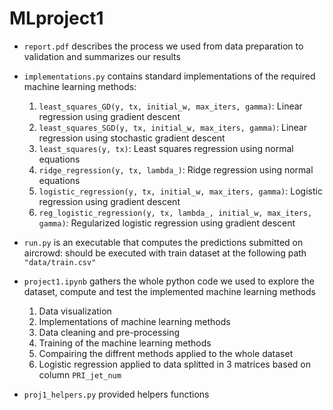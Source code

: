 # MLproject1

* `report.pdf` describes the process we used from data preparation to validation and summarizes our results

* `implementations.py` contains standard implementations of the required machine learning methods:
  1. `least_squares_GD(y, tx, initial_w, max_iters, gamma)`: Linear regression using gradient descent
  2. `least_squares_SGD(y, tx, initial_w, max_iters, gamma)`: Linear regression using stochastic gradient descent
  3. `least_squares(y, tx)`: Least squares regression using normal equations
  4. `ridge_regression(y, tx, lambda_)`: Ridge regression using normal equations
  5. `logistic_regression(y, tx, initial_w, max_iters, gamma)`: Logistic regression using gradient descent
  6. `reg_logistic_regression(y, tx, lambda_, initial_w, max_iters, gamma)`: Regularized logistic regression using gradient descent

* `run.py` is an executable that computes the predictions submitted on aircrowd: should be executed with train dataset at the following path `"data/train.csv"`

* `project1.ipynb` gathers the whole python code we used to explore the dataset, compute and test the implemented machine learning methods
  1. Data visualization
  2. Implementations of machine learning methods
  3. Data cleaning and pre-processing
  4. Training of the machine learning methods
  5. Compairing the diffrent methods applied to the whole dataset
  6. Logistic regression applied to data splitted in 3 matrices based on column `PRI_jet_num`

* `proj1_helpers.py`  provided helpers functions